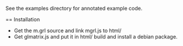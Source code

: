 See the examples directory for annotated example code.

== Installation
* Get the m.grl source and link mgrl.js to html/
* Get glmatrix.js and put it in html/
build and install a debian package.
